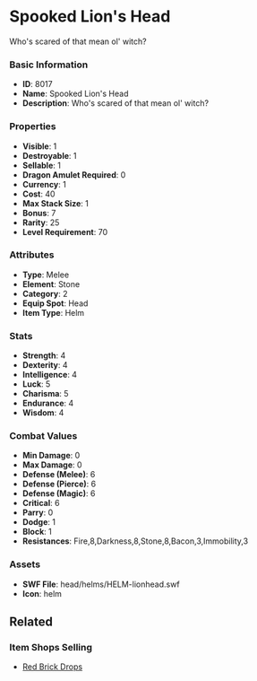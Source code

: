 # Spooked Lion's Head

Who's scared of that mean ol' witch?

### Basic Information

- **ID**: 8017
- **Name**: Spooked Lion&#039;s Head
- **Description**: Who&#039;s scared of that mean ol&#039; witch?

### Properties

- **Visible**: 1
- **Destroyable**: 1
- **Sellable**: 1
- **Dragon Amulet Required**: 0
- **Currency**: 1
- **Cost**: 40
- **Max Stack Size**: 1
- **Bonus**: 7
- **Rarity**: 25
- **Level Requirement**: 70

### Attributes

- **Type**: Melee
- **Element**: Stone
- **Category**: 2
- **Equip Spot**: Head
- **Item Type**: Helm

### Stats

- **Strength**: 4
- **Dexterity**: 4
- **Intelligence**: 4
- **Luck**: 5
- **Charisma**: 5
- **Endurance**: 4
- **Wisdom**: 4

### Combat Values

- **Min Damage**: 0
- **Max Damage**: 0
- **Defense (Melee)**: 6
- **Defense (Pierce)**: 6
- **Defense (Magic)**: 6
- **Critical**: 6
- **Parry**: 0
- **Dodge**: 1
- **Block**: 1
- **Resistances**: Fire,8,Darkness,8,Stone,8,Bacon,3,Immobility,3

### Assets

- **SWF File**: head/helms/HELM-lionhead.swf
- **Icon**: helm

## Related

### Item Shops Selling

- [Red Brick Drops](../item-shops/290-red-brick-drops.md)

